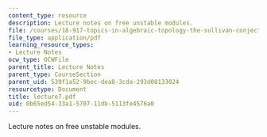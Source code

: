 ```yaml
---
content_type: resource
description: Lecture notes on free unstable modules.
file: /courses/18-917-topics-in-algebraic-topology-the-sullivan-conjecture-fall-2007/0b65ed5433a1570711db5113fe4576a0_lecture7.pdf
file_type: application/pdf
learning_resource_types:
- Lecture Notes
ocw_type: OCWFile
parent_title: Lecture Notes
parent_type: CourseSection
parent_uid: 539f1a52-9bec-dea8-3cda-293d08133024
resourcetype: Document
title: lecture7.pdf
uid: 0b65ed54-33a1-5707-11db-5113fe4576a0
---
```

Lecture notes on free unstable modules.

